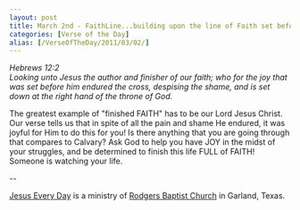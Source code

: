 ```yaml
---
layout: post
title: March 2nd - FaithLine...building upon the line of Faith set before
categories: [Verse of the Day]
alias: [/VerseOfTheDay/2011/03/02/]
---
```


_Hebrews 12:2  
Looking unto Jesus the author and finisher of our faith; who for the
joy that was set before him endured the cross, despising the shame,
and is set down at the right hand of the throne of God._

The greatest example of "finished FAITH" has to be our Lord Jesus
Christ. Our verse tells us that in spite of all the pain and shame He
endured, it was joyful for Him to do this for you! Is there anything
that you are going through that compares to Calvary? Ask God to help
you have JOY in the midst of your struggles, and be determined to
finish this life FULL of FAITH! Someone is watching your life.

 --

<a href=http://jesuseveryday.net>Jesus Every Day</a> is a ministry of <a href=http://rodgersbaptist.net>Rodgers Baptist Church</a> in Garland, Texas.
